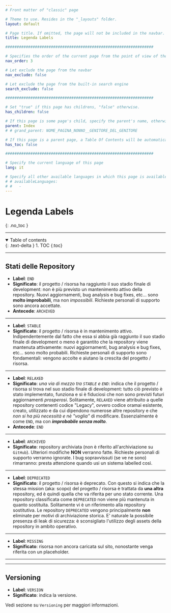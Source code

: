 ```yaml
---
# Front matter of "classic" page

# Theme to use. Resides in the "_layouts" folder.
layout: default

# Page title. If omitted, the page will not be included in the navbar.
title: Legenda Labels

#################################################################

# Specifies the order of the current page from the point of view of the navbar. Can have repetition in the numbers, for parent-child hierarchies.
nav_order: 3

# Let exclude the page from the navbar
nav_exclude: false

# Let exclude the page from the built-in search engine
search_exclude: false

#################################################################

# Set "true" if this page has childrens, "false" otherwise.
has_children: false

# If this page is some page's child, specify the parent's name, otherwise comment out the option. If this page is some page's grandchild, specify grandparent's name, otherwise comment out the option.
parent: Index
# # grand_parent: NOME_PAGINA_NONNO__GENITORE_DEL_GENITORE

# If this page is a parent page, a Table Of Contents will be automatically generated containing all related child pages. Use the option below to disable this functionality. Should always be set to "false".
has_toc: false

#################################################################

# Specify the current language of this page
lang: it

# Specify all other available languages in which this page is available. If there's no other language in addition to "lang", comment out this option.
# # availableLanguages:
# #   - 
---
```


# Legenda Labels
{: .no_toc }

---

<!-- Table of contents -->
<details open markdown="block">
  <summary>
    Table of contents
  </summary>
  {: .text-delta }
1. TOC
{:toc}
</details>

---

## Stati delle Repository

<div id="legenda-labels-label-1"></div>

<script type="module">
  selfsustainable_fill_labels_state("legenda-labels-label-1");
</script>

- __Label__: `END`
- __Significato__: il progetto / risorsa ha raggiunto il suo stadio finale di development: non è più previsto un mantenimento attivo della repository. Nuovi aggiornamenti, bug analysis e bug fixes, etc... sono __molto improbabili__, ma non _impossibili_. Richieste personali di supporto sono ancora accettate.
- __Antecede__: `ARCHIVED`

---

<div id="legenda-labels-label-2"></div>

<script type="module">
  selfsustainable_fill_labels_state("legenda-labels-label-2");
</script>

- __Label__: `STABLE`
- __Significato__: il progetto / risorsa è in mantenimento attivo. Indipendentemente dal fatto che essa si abbia già raggiunto il suo stadio finale di development o meno è garantito che la repository viene mantenuta attivamente: nuovi aggiornamenti, bug analysis e bug fixes, etc... sono molto probabili. Richieste personali di supporto sono fondamentali: vengono accolte e aiutano la crescita del progetto / risorsa.

---

<div id="legenda-labels-label-3"></div>

<script type="module">
  selfsustainable_fill_labels_state("legenda-labels-label-3");
</script>

- __Label__: `RELAXED`
- __Significato__: _una via di mezzo tra `STABLE` e `END`_: indica che il progetto / risorsa si trova nel suo stadio finale di development: tutto ciò previsto è stato implementato, funziona e si è fiduciosi che non sono previsti futuri aggiornamenti _prosperosi_. Solitamente, `RELAXED` viene attribuito a quelle repository contenenti codice "Legacy", ovvero codice oramai esistente, creato, utilizzato e da cui dipendono numerose altre repository e che _non si ha più necessità e nè "voglia"_ di modificare. Essenzialmente è come `END`, ma con ___improbabile senza molto___.
- __Antecede__: `END`

---

<div id="legenda-labels-label-4"></div>

<script type="module">
  selfsustainable_fill_labels_state("legenda-labels-label-4");
</script>

- __Label__: `ARCHIVED`
- __Significato__: repository archiviata (non è riferito all'archiviazione su `GitHub`). Ulteriori modifiche __NON__ verranno fatte. Richieste personali di supporto verranno ignorate. I bug sopravvissuti (se ve ne sono) rimarranno: presta attenzione quando usi un sistema labelled così.

---

<div id="legenda-labels-label-5"></div>

<script type="module">
  selfsustainable_fill_labels_state("legenda-labels-label-5");
</script>

- __Label__: `DEPRECATED`
- __Significato__: il progetto / risorsa è deprecato. Con questo si indica che la stessa mission (aka: scopo) del progetto / risorsa è trattata da __una altra__ repository, ed è quindi quella che va riferita per uno stato corrente. Una repository classificata come `DEPRECATED` non viene più mantenuta in quanto sostituita. Solitamente vi è un riferimento alla repository sostitutiva. Le repository `DEPRECATED` vengono principalmente __non__ eliminate per motivi di archiviazione storica. E' naturale la possibile presenza di leak di sicurezza: è sconsigliato l'utilizzo degli assets della repository in ambito operativo.

---

<div id="legenda-labels-label-6"></div>

<script type="module">
  selfsustainable_fill_labels_state("legenda-labels-label-6");
</script>

- __Label__: `MISSING`
- __Significato__: risorsa non ancora caricata sul sito, nonostante venga riferita con un placeholder.

---
---

## Versioning

<div id="legenda-labels-label-7"></div>

<script type="module">
  selfsustainable_fill_labels_state("legenda-labels-label-7");
</script>

- __Label__: `VERSION`
- __Significato__: indica la versione.

Vedi sezione su `Versioning` per maggiori informazioni.
